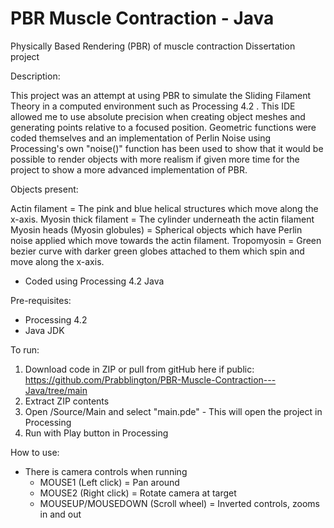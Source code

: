 # PBR Muscle Contraction - Java
 Physically Based Rendering (PBR) of muscle contraction Dissertation project

Description:

This project was an attempt at using PBR to simulate the Sliding Filament Theory in a computed 
environment such as Processing 4.2 . This IDE allowed me to use absolute precision when creating 
object meshes and generating points relative to a focused position. Geometric functions were coded
themselves and an implementation of Perlin Noise using Processing's own "noise()" function has been
used to show that it would be possible to render objects with more realism if given more time for
the project to show a more advanced implementation of PBR. 

Objects present:

Actin filament = The pink and blue helical structures which move along the x-axis.
Myosin thick filament = The cylinder underneath the actin filament
Myosin heads (Myosin globules) = Spherical objects which have Perlin noise applied which move towards
				 the actin filament.
Tropomyosin = Green bezier curve with darker green globes attached to them which spin and move along 
	      the x-axis.

* Coded using Processing 4.2 Java

Pre-requisites:
- Processing 4.2
- Java JDK 

To run:

1. Download code in ZIP or pull from gitHub here if public: https://github.com/Prabblington/PBR-Muscle-Contraction---Java/tree/main
2. Extract ZIP contents
3. Open /Source/Main and select "main.pde" - This will open the project in Processing
4. Run with Play button in Processing

How to use:

- There is camera controls when running
	* MOUSE1 (Left click) = Pan around
	* MOUSE2 (Right click) = Rotate camera at target
	* MOUSEUP/MOUSEDOWN (Scroll wheel) = Inverted controls, zooms in and out
